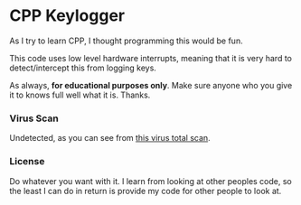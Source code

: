 # CPP Keylogger

As I try to learn CPP, I thought programming this would be fun.

This code uses low level hardware interrupts, meaning that it is very hard to detect/intercept this from logging keys.

As always, **for educational purposes only**. Make sure anyone who you give it to knows full well what it is. Thanks.

### Virus Scan

Undetected, as you can see from [this virus total scan](https://www.virustotal.com/#/file/d4de65282cdef7fc2abfe7eab7142d1d55b7689652241f25f4687995b2aa9b45/detection).

### License

Do whatever you want with it. I learn from looking at other peoples code, so the least I can do in return is provide my code for other people to look at.
